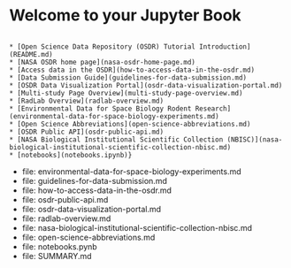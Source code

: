 # Welcome to your Jupyter Book

```{# Table of contents

* [Open Science Data Repository (OSDR) Tutorial Introduction](README.md)
* [NASA OSDR home page](nasa-osdr-home-page.md)
* [Access data in the OSDR](how-to-access-data-in-the-osdr.md)
* [Data Submission Guide](guidelines-for-data-submission.md)
* [OSDR Data Visualization Portal](osdr-data-visualization-portal.md)
* [Multi-study Page Overview](multi-study-page-overview.md)
* [RadLab Overview](radlab-overview.md)
* [Environmental Data for Space Biology Rodent Research](environmental-data-for-space-biology-experiments.md)
* [Open Science Abbreviations](open-science-abbreviations.md)
* [OSDR Public API](osdr-public-api.md)
* [NASA Biological Institutional Scientific Collection (NBISC)](nasa-biological-institutional-scientific-collection-nbisc.md)
* [notebooks](notebooks.ipynb)}
```

- file: environmental-data-for-space-biology-experiments.md
- file: guidelines-for-data-submission.md
- file: how-to-access-data-in-the-osdr.md
- file: osdr-public-api.md
- file: osdr-data-visualization-portal.md
- file: radlab-overview.md
- file: nasa-biological-institutional-scientific-collection-nbisc.md
- file: open-science-abbreviations.md
- file: notebooks.pynb
- file: SUMMARY.md